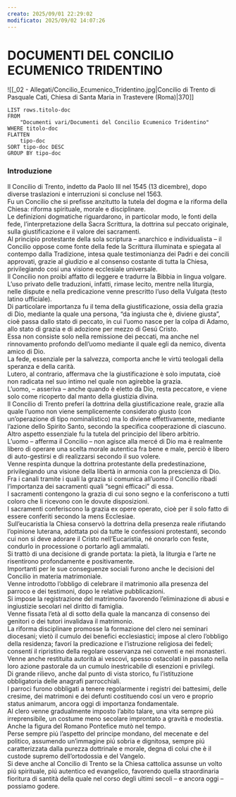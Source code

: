 ```yaml
---
creato: 2025/09/01 22:29:02
modificato: 2025/09/02 14:07:26
---
```


# DOCUMENTI DEL CONCILIO ECUMENICO TRIDENTINO

![[_02 - Allegati/Concilio_Ecumenico_Tridentino.jpg|Concilio di Trento di Pasquale Cati, Chiesa di Santa Maria in Trastevere (Roma)|370]]



```dataview
LIST rows.titolo-doc
FROM
	"Documenti vari/Documenti del Concilio Ecumenico Tridentino"
WHERE titolo-doc
FLATTEN
	tipo-doc
SORT tipo-doc DESC
GROUP BY tipo-doc
```



### Introduzione

Il Concilio di Trento, indetto da Paolo III nel 1545 (13 dicembre), dopo diverse traslazioni e interruzioni si concluse nel 1563.<br>Fu un Concilio che si prefisse anzitutto la tutela del dogma e la riforma della Chiesa: riforma spirituale, morale e disciplinare.<br>Le definizioni dogmatiche riguardarono, in particolar modo, le fonti della fede, l’interpretazione della Sacra Scrittura, la dottrina sul peccato originale, sulla giustificazione e il valore dei sacramenti.<br>Al principio protestante della sola scriptura – anarchico e individualista – il Concilio oppose come fonte della fede la Scrittura illuminata e spiegata al contempo dalla Tradizione, intesa quale testimonianza dei Padri e dei concili approvati, grazie al giudizio e al consenso costante di tutta la Chiesa, privilegiando cosí una visione ecclesiale universale.<br>Il Concilio non proibí affatto di leggere e tradurre la Bibbia in lingua volgare.<br>L’uso privato delle traduzioni, infatti, rimase lecito, mentre nella liturgia, nelle dispute e nella predicazione venne prescritto l’uso della Vulgata (testo latino ufficiale).<br>Di particolare importanza fu il tema della giustificazione, ossia della grazia di Dio, mediante la quale una persona, “da ingiusta che è, diviene giusta”, cioè passa dallo stato di peccato, in cui l’uomo nasce per la colpa di Adamo, allo stato di grazia e di adozione per mezzo di Gesú Cristo.<br>Essa non consiste solo nella remissione dei peccati, ma anche nel rinnovamento profondo dell’uomo mediante il quale egli da nemico, diventa amico di Dio.<br>La fede, essenziale per la salvezza, comporta anche le virtú teologali della speranza e della carità.<br>Lutero, al contrario, affermava che la giustificazione è solo imputata, cioè non radicata nel suo intimo nel quale non agirebbe la grazia.<br>L’uomo, – asseriva – anche quando è eletto da Dio, resta peccatore, e viene solo come ricoperto dal manto della giustizia divina.<br>Il Concilio di Trento preferí la dottrina della giustificazione reale, grazie alla quale l’uomo non viene semplicemente considerato giusto (con un’operazione di tipo nominalistico) ma lo diviene effettivamente, mediante l’azione dello Spirito Santo, secondo la specifica cooperazione di ciascuno.<br>Altro aspetto essenziale fu la tutela del principio del libero arbitrio.<br>L’uomo – afferma il Concilio – non agisce alla mercé di Dio ma è realmente libero di operare una scelta morale autentica fra bene e male, perciò è libero di auto-gestirsi e di realizzarsi secondo il suo volere.<br>Venne respinta dunque la dottrina protestante della predestinazione, privilegiando una visione della libertà in armonia con la prescienza di Dio.<br>Fra i canali tramite i quali la grazia si comunica all’uomo il Concilio ribadí l’importanza dei sacramenti quali “segni efficaci” di essa.<br>I sacramenti contengono la grazia di cui sono segno e la conferiscono a tutti coloro che li ricevono con le dovute disposizioni.<br>I sacramenti conferiscono la grazia ex opere operato, cioè per il solo fatto di essere conferiti secondo la mens Ecclesiae.<br>Sull’eucaristia la Chiesa conservò la dottrina della presenza reale rifiutando l’opinione luterana, adottata poi da tutte le confessioni protestanti, secondo cui non si deve adorare il Cristo nell’Eucaristia, né onorarlo con feste, condurlo in processione o portarlo agli ammalati.<br>Si trattò di una decisione di grande portata: la pietà, la liturgia e l’arte ne risentirono profondamente e positivamente.<br>Importanti per le sue conseguenze sociali furono anche le decisioni del Concilio in materia matrimoniale.<br>Venne introdotto l’obbligo di celebrare il matrimonio alla presenza del parroco e dei testimoni, dopo le relative pubblicazioni.<br>Si impose la registrazione del matrimonio favorendo l’eliminazione di abusi e ingiustizie secolari nel diritto di famiglia.<br>Venne fissata l’età al di sotto della quale la mancanza di consenso dei genitori o dei tutori invalidava il matrimonio.<br>La riforma disciplinare promosse la formazione del clero nei seminari diocesani; vietò il cumulo dei benefici ecclesiastici; impose al clero l’obbligo della residenza; favorí la predicazione e l’istruzione religiosa dei fedeli; consentí il ripristino della regolare osservanza nei conventi e nei monasteri.<br>Venne anche restituita autorità ai vescovi, spesso ostacolati in passato nella loro azione pastorale da un cumulo inestricabile di esenzioni e privilegi.<br>Di grande rilievo, anche dal punto di vista storico, fu l’istituzione obbligatoria delle anagrafi parrocchiali.<br>I parroci furono obbligati a tenere regolarmente i registri dei battesimi, delle cresime, dei matrimoni e dei defunti costituendo cosí un vero e proprio status animarum, ancora oggi di importanza fondamentale.<br>Al clero venne gradualmente imposto l’abito talare, una vita sempre piú irreprensibile, un costume meno secolare improntato a gravità e modestia.<br>Anche la figura del Romano Pontefice mutò nel tempo.<br>Perse sempre piú l’aspetto del principe mondano, del mecenate e del politico, assumendo un’immagine piú sobria e dignitosa, sempre piú caratterizzata dalla purezza dottrinale e morale, degna di colui che è il custode supremo dell’ortodossia e del Vangelo.<br>Si deve anche al Concilio di Trento se la Chiesa cattolica assunse un volto piú spirituale, piú autentico ed evangelico, favorendo quella straordinaria fioritura di santità della quale nel corso degli ultimi secoli – e ancora oggi – possiamo godere.